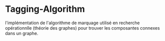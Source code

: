 # Tagging-Algorithm
l'implémentation de l'algorithme de marquage utilisé en recherche opérationnlle (théorie des graphes) pour trouver les composantes connexes dans un graphe.
